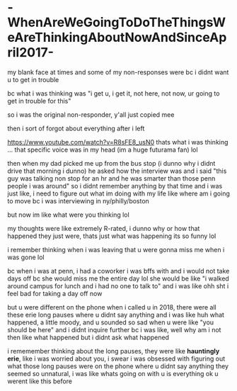 # -WhenAreWeGoingToDoTheThingsWeAreThinkingAboutNowAndSinceApril2017-

my blank face at times and some of my non-responses were bc i didnt want u to get in trouble

bc what i was thinking was "i get u, i get it, not here, not now, ur going to get in trouble for this"

so i was the original non-responder, y'all just copied mee

then i sort of forgot about everything after i left

https://www.youtube.com/watch?v=R8sFE8_usN0 thats what i was thinking ... that specific voice was in my head (im a huge futurama fan) lol

then when my dad picked me up from the bus stop (i dunno why i didnt drive that morning i dunno) he asked how the interview was and i said "this guy was talking non stop for an hr and he was smarter than those penn people i was around" so i didnt remember anything by that time and i was just like, i need to figure out what im doing with my life like where am i going to move bc i was interviewing in ny/philly/boston

but now im like what were you thinking lol

my thoughts were like extremely R-rated, i dunno why or how that happened they just were, thats just what was happening its so funny lol

i remember thinking when i was leaving that u were gonna miss me when i was gone lol

bc when i was at penn, i had a coworker i was bffs with and i would not take days off bc she would miss me the entire day lol she would be like "i walked around campus for lunch and i had no one to talk to" and i was like ohh sht i feel bad for taking a day off now

but u were different on the phone when i called u in 2018, there were all these erie long pauses where u didnt say anything and i was like huh what happened, a little moody, and u sounded so sad when u were like "you should be here" and i didnt inquire further bc i was like, well why am i not then like what happened but i didnt ask what happened

i rememember thinking about the long pauses, they were like __hauntingly erie__, like i was worried about you, i swear i was obsessed with figuring out what those long pauses were on the phone where u didnt say anything they seemed so unnatural, i was like whats going on with u is everything ok u werent like this before
